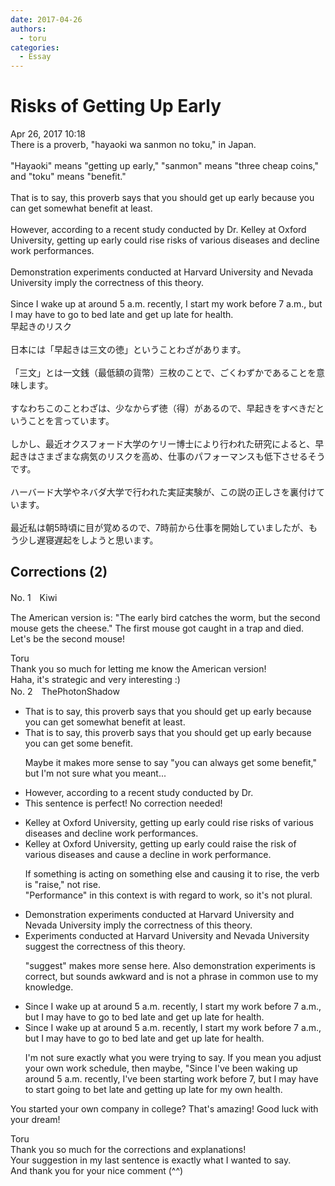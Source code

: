 ```yaml
---
date: 2017-04-26
authors:
  - toru
categories:
  - Essay
---
```


<h1 id="subject_show">Risks of Getting Up Early</h1>
<div class="date">Apr 26, 2017 10:18</div>
<div id="post"><div id="body_show_ori">
There is a proverb, "hayaoki wa sanmon no toku," in Japan.<br/><br/>"Hayaoki" means "getting up early," "sanmon" means "three cheap coins," and "toku" means "benefit."<br/><br/>That is to say, this proverb says that you should get up early because you can get somewhat benefit at least.<br/><br/>However, according to a recent study conducted by Dr. Kelley at Oxford University, getting up early could rise risks of various diseases and decline work performances.<br/><br/>Demonstration experiments conducted at Harvard University and Nevada University imply the correctness of this theory.<br/><br/>Since I wake up at around 5 a.m. recently, I start my work before 7 a.m., but I may have to go to bed late and get up late for health.
</div></div>

<!-- more -->

<div id="post_ja"><div id="body_show_mo">
早起きのリスク<br/><br/>日本には「早起きは三文の徳」ということわざがあります。<br/><br/>「三文」とは一文銭（最低額の貨幣）三枚のことで、ごくわずかであることを意味します。<br/><br/>すなわちこのことわざは、少なからず徳（得）があるので、早起きをすべきだということを言っています。<br/><br/>しかし、最近オクスフォード大学のケリー博士により行われた研究によると、早起きはさまざまな病気のリスクを高め、仕事のパフォーマンスも低下させるそうです。<br/><br/>ハーバード大学やネバダ大学で行われた実証実験が、この説の正しさを裏付けています。<br/><br/>最近私は朝5時頃に目が覚めるので、7時前から仕事を開始していましたが、もう少し遅寝遅起をしようと思います。
</div></div>

## Corrections (2)
<div id="block"><div class="first_name"> No. 1　<span class="just_name">Kiwi</span></div><div id="block2">
<p class="comment_small">
 The American version is: "The early bird catches the worm, but the second mouse gets the cheese." The first mouse got caught in a trap and died. Let's be the second mouse!
</p>

</div><div class="name"><span class="just_name">Toru</span><br>
Thank you so much for letting me know the American version!<br/>Haha, it's strategic and very interesting :)
</div>
</div>
<div id="block"><div class="first_name"> No. 2　<span class="just_name">ThePhotonShadow</span></div><div id="block2">
<ul class="correction_field">
<li class="incorrect">That is to say, this proverb says that you should get up early because you can get somewhat benefit at least.</li>
<li class="corrected correct">
That is to say, this proverb says that you should get up early because you can get some benefit.
<p class="correction_comment">Maybe it makes more sense to say "you can always get some benefit," but I'm not sure what you meant...</p>
</li>
</ul>
<ul class="correction_field">
<li class="incorrect">However, according to a recent study conducted by Dr.</li>
<li class="corrected perfect">This sentence is perfect! No correction needed!</li>
</ul>
<ul class="correction_field">
<li class="incorrect">Kelley at Oxford University, getting up early could rise risks of various diseases and decline work performances.</li>
<li class="corrected correct">
Kelley at Oxford University, getting up early could raise the risk of various diseases and cause a decline in work performance.
<p class="correction_comment">If something is acting on something else and causing it to rise, the verb is "raise," not rise. <br/>"Performance" in this context is with regard to work, so it's not plural.</p>
</li>
</ul>
<ul class="correction_field">
<li class="incorrect">Demonstration experiments conducted at Harvard University and Nevada University imply the correctness of this theory.</li>
<li class="corrected correct">
Experiments conducted at Harvard University and Nevada University suggest the correctness of this theory.
<p class="correction_comment">"suggest" makes more sense here. Also demonstration experiments is correct, but sounds awkward and is not a phrase in common use to my knowledge.</p>
</li>
</ul>
<ul class="correction_field">
<li class="incorrect">Since I wake up at around 5 a.m. recently, I start my work before 7 a.m., but I may have to go to bed late and get up late for health.</li>
<li class="corrected correct">
Since I wake up at around 5 a.m. recently, I start my work before 7 a.m., but I may have to go to bed late and get up late for health.
<p class="correction_comment">I'm not sure exactly what you were trying to say. If you mean you adjust your own work schedule, then maybe, "Since I've been waking up around 5 a.m. recently, I've been starting work before 7, but I may have to start going to bet late and getting up late for my own health.</p>
</li>
</ul>
<p class="comment_small">
 You started your own company in college? That's amazing! Good luck with your dream!
</p>

</div><div class="name"><span class="just_name">Toru</span><br>
Thank you so much for the corrections and explanations!<br/>Your suggestion in my last sentence is exactly what I wanted to say.<br/>And thank you for your nice comment (^^)
</div>
</div>
